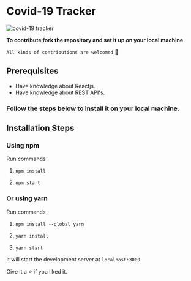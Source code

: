 # Covid-19 Tracker
![covid-19 tracker](https://user-images.githubusercontent.com/53038576/120109693-2414fb80-c188-11eb-83aa-de142ec7b574.png)

**To contribute fork the repository and set it up on your local machine.**<br/>

`All kinds of contributions are welcomed` 🤝<br/>

## Prerequisites
- Have knowledge about Reactjs.
- Have knowledge about REST API's.

### Follow the steps below to install it on your local machine.

## Installation Steps

### Using npm

Run commands

1. `npm install`

2. `npm start`

### Or using yarn

Run commands

1. `npm install --global yarn`

2. `yarn install`

3. `yarn start`

It will start the development server at `localhost:3000`

Give it a ⭐ if you liked it.
